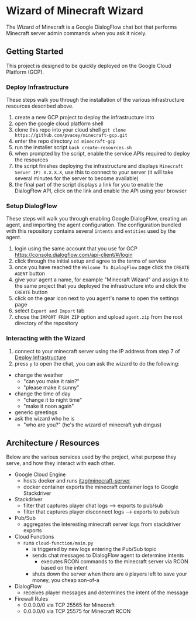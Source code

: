 # Wizard of Minecraft Wizard
The Wizard of Minecraft is a Google DialogFlow chat bot that performs Minecraft server admin commands when you ask it nicely.

## Getting Started
This project is designed to be quickly deployed on the Google Cloud Platform (GCP).

### Deploy Infrastructure
These steps walk you through the installation of the various infrastructure resources described above.
1. create a new GCP project to deploy the infrastructure into
2. open the google cloud platform shell
3. clone this repo into your cloud shell `git clone https://github.com/pvacey/minecraft-gcp.git`
4. enter the repo directory `cd minecraft-gcp`
5. run the installer script `bash create-resources.sh`
6. when prompted by the script, enable the service APIs required to deploy the resources
7. the script finishes deploying the infrastructure and displays `Minecraft Server IP: X.X.X.X`, use this to connect to your server (it will take several minutes for the server to become available)
8. the final part of the script displays a link for you to enable the DialogFlow API, click on the link and enable the API using your browser

### Setup DialogFlow
These steps will walk you through enabling Google DialogFlow, creating an agent, and importing the agent configuration.  The configuration bundled with this repository contains several `intents` and `entities` used by the agent.
1. login using the same account that you use for GCP https://console.dialogflow.com/api-client/#/login
2. click through the initial setup and agree to the terms of service
3. once you have reached the `Welcome To DialogFlow` page click the `CREATE AGENT` button
4. give your agent a name, for example "Minecraft Wizard" and assign it to the same project that you deployed the infrastructure into and click the `CREATE` button
5. click on the gear icon next to you agent's name to open the settings page
6. select `Export and Import` tab
7. chose the `IMPORT FROM ZIP` option and upload `agent.zip` from the root directory of the repository

### Interacting with the Wizard
1. connect to your minecraft server using the IP address from step 7 of [Deploy Infrastructure](#Deploy_Infrastructure)
2. press `y` to open the chat, you can ask the wizard to do the following:
  - change the weather
    - "can you make it rain?"
    - "please make it sunny"
  - change the time of day
    - "change it to night time"
    - "make it noon again"
  - generic greetings
  - ask the wizard who he is
    - "who are you?" (he's the wizard of minecraft yuh dingus)


## Architecture / Resources
Below are the various services used by the project, what purpose they serve, and how they interact with each other.

- Google Cloud Engine
  - hosts docker and runs [itzg/minecraft-server](https://hub.docker.com/r/itzg/minecraft-server/)
  - docker container exports the minecraft container logs to Google Stackdriver
- Stackdriver
  - filter that captures player chat logs --> exports to pub/sub
  - filter that captures player disconnect logs --> exports to pub/sub
- Pub/Sub
  - aggregates the interesting minecraft server logs from stackdriver exports
- Cloud Functions
  - runs `cloud-function/main.py`
    - is triggered by new logs entering the Pub/Sub topic
    - sends chat messages to DialogFlow agent to determine intents
      - executes RCON commands to the minecraft server via RCON based on the intent
    - shuts down the server when there are `0` players left to save your money, you cheap son-of-a
- DialogFlow
  - receives player messages and determines the intent of the message  
- Firewall Rules
  - 0.0.0.0/0 via TCP 25565 for Minecraft
  - 0.0.0.0/0 via TCP 25575 for Minecraft RCON
